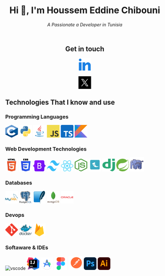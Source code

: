 <header>
<h1>Hi 👋, I'm Houssem Eddine Chibouni</h1>
<h6>A Passionate a  Developer in Tunisia</h6>
</header>

<div align="center">
<h2>Get in touch</h2>
<p>
<a href="https://www.linkedin.com/in/houssemeddine-chibouni-940a10230/" target="_blank"><img src="images/linkedin.png" alt="softsurgery" height="40" width="40" /></a>

<a href="https://twitter.com/softsurgery" target="_blank"><img align="center" src="images/x.png" alt="softsurgery" height="40" width="40" style="" /></a>
</p>
</div>

<div align="left">
<h2> Technologies That I know and use</h2>
<h3>Programming Languages</h3>
<img src="images/c.svg" alt="C Language" width="40" height="40"/>
<img src="images/python.svg" alt="python" width="40" height="40"/>
<img src="images/java.png" alt="java" width="40" height="40"/>
<img src="images/javascript.png" alt="javascript" width="40" height="40"/>
<img src="images/typescript.png" alt="Typescript" width="40" height="40"/>
<img src="images/kotlin.png" alt="Kotlin" width="40" height="40"/>

<h3>Web Development Technologies</h3>
<img src="images/html.png" alt="html5" width="40" height="40"/>
<img src="images/css.png" alt="css3" width="40" height="40"/>
<img src="images/bootstrap.png" alt="bootstrap" width="40" height="35"/>
<img src="images/tailwind.svg" alt="bootstrap" width="40" height="35"/>
<img src="images/react.png" alt="react" width="40" height="35"/>
<img src="images/node.svg" alt="nodejs" width="40" height="40"/>
<img src="images/flask.png" alt="flask" width="40" height="40"/>
<img src="images/django.svg" alt="django" width="40" height="40"/>
<img src="images/spring.png" alt="Spring Boot" width="40" height="40"/>
<img src="images/php.png" alt="php" width="45" height="45"/>

<h3>Databases</h3>
<img src="images/mysql.svg" alt="mysql" width="40" height="40"/>
<img src="images/postgres.svg" alt="postgresql" width="40" height="40"/>
<img src="images/sqlite.svg" alt="sqlite" width="40" height="40"/>
<img src="images/mongodb.svg" alt="mongodb" width="40" height="40"/>
<img src="images/oracle.svg" alt="oracle" width="40" height="40"/>

<h3>Devops</h3>
<img src="images/git.svg" alt="git" width="40" height="40"/>
<img src="images/docker.svg" alt="docker" width="40" height="40"/>
<img src="images/firebase.svg" alt="firebase" width="40" height="40"/>

<h3> Softaware & IDEs</h3>
<img src="images/vs.png" alt="vscode" width="40" height="40"/>
<img src="images/intellij.png" alt="vscode" width="40" height="40"/>
<img src="images/android.svg" alt="vscode" width="40" height="40"/>
<img src="images/figma.svg" alt="figma" width="40" height="40"/>
<img src="images/postman.svg" alt="photoshop" width="45" height="45"/>
<img src="images/ps.svg" alt="photoshop" width="40" height="40"/>
<img src="images/ai.svg" alt="photoshop" width="40" height="40"/>

<!-- <h3>Others:</h3>
<img src="https://raw.githubusercontent.com/devicons/devicon/master/icons/linux/linux-original.svg" alt="linux" width="40" height="40"/>
<img src="https://upload.wikimedia.org/wikipedia/commons/4/45/Notion_app_logo.png" alt="Notion" width="40" height="40"/> -->

</div>



</div>

